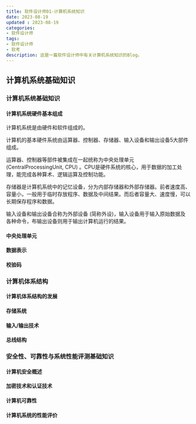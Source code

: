 ```yaml
---
title: 软件设计师01-计算机系统知识
date: 2023-08-19
updated : 2023-08-19
categories: 
- 软件设计师
tags: 
- 软件设计师
- 软考
description: 这是一篇软件设计师中有关计算机系统知识的Blog。
---
```


## 计算机系统基础知识

### 计算机系统基础知识

#### 计算机系统硬件基本组成

计算机系统是由硬件和软件组成的。

计算机的基本硬件系统由运算器、控制器、存储器、输入设备和输出设备5大部件组成。

运算器、控制器等部件被集成在一起统称为中央处理单元 (CentralProcessingUnit, CPU) 。CPU是硬件系统的核心，用于数据的加工处理，能完成各种算术、逻辑运算及控制功能。 

存储器是计算机系统中的记忆设备，分为内部存储器和外部存储器。前者速度高、容量小，一般用于临时存放程序、数据及中间结果。而后者容量大、速度慢，可以长期保存程序和数据。

输入设备和输出设备合称为外部设备 (简称外设)，输入设备用于输入原始数据及各种命令，布输出设备则用于输出计算机运行的结果。

#### 中央处理单元

#### 数据表示

#### 校验码

### 计算机体系结构

#### 计算机体系结构的发展

#### 存储系统

#### 输入/输出技术

#### 总线结构

### 安全性、可靠性与系统性能评测基础知识

#### 计算机安全概述

#### 加密技术和认证技术

#### 计算机可靠性

#### 计算机系统的性能评价
